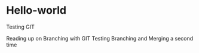 # Hello-world
Testing GIT

Reading up on Branching with GIT
Testing Branching and Merging a second time
